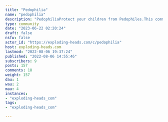 ```yaml
---
title: "Pedophilia" 
name: "pedophilia"
description: "PedophiliaProtect your children from Pedophiles.This community is to share stories of victims, offenders caught, and the sick apologists."
type: community
date: "2023-06-22 02:20:24"
draft: false
nsfw: false
actor_id: "https://exploding-heads.com/c/pedophilia"
host: exploding-heads.com
lastmod: "2022-08-06 19:37:24"
published: "2022-08-06 14:55:46"
subscribers: 9
posts: 157
comments: 18
weight: 157
dau: 1
wau: 2
mau: 4
instances:
- "exploding-heads_com"
tags: 
- "exploding-heads_com"

---
```

